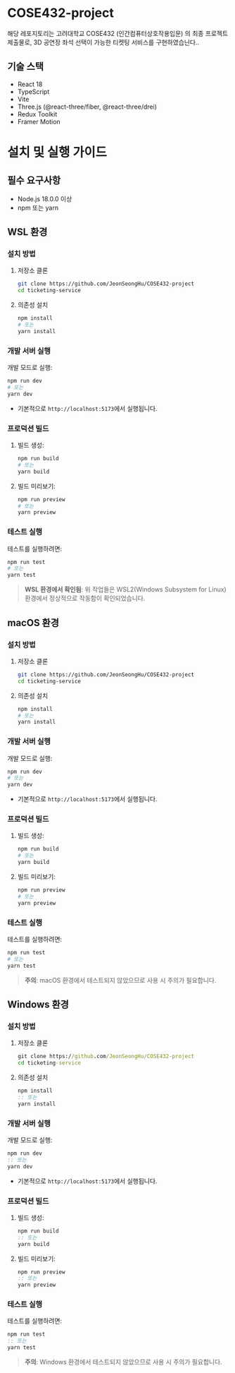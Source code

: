 # COSE432-project

해당 레포지토리는 고려대학교 COSE432 (인간컴퓨터상호작용입문) 의 최종 프로젝트 제출물로,
3D 공연장 좌석 선택이 가능한 티켓팅 서비스를 구현하였습닌다..

## 기술 스택

- React 18
- TypeScript
- Vite
- Three.js (@react-three/fiber, @react-three/drei)
- Redux Toolkit
- Framer Motion


# 설치 및 실행 가이드

## 필수 요구사항

- Node.js 18.0.0 이상
- npm 또는 yarn


## WSL 환경

### 설치 방법

1. 저장소 클론
   ```bash
   git clone https://github.com/JeonSeongHu/COSE432-project
   cd ticketing-service
   ```

2. 의존성 설치
   ```bash
   npm install
   # 또는
   yarn install
   ```

### 개발 서버 실행

개발 모드로 실행:
```bash
npm run dev
# 또는
yarn dev
```
- 기본적으로 `http://localhost:5173`에서 실행됩니다.

### 프로덕션 빌드

1. 빌드 생성:
   ```bash
   npm run build
   # 또는
   yarn build
   ```

2. 빌드 미리보기:
   ```bash
   npm run preview
   # 또는
   yarn preview
   ```

### 테스트 실행

테스트를 실행하려면:
```bash
npm run test
# 또는
yarn test
```

> **WSL 환경에서 확인됨**: 위 작업들은 WSL2(Windows Subsystem for Linux) 환경에서 정상적으로 작동함이 확인되었습니다.


## macOS 환경

### 설치 방법

1. 저장소 클론
   ```bash
   git clone https://github.com/JeonSeongHu/COSE432-project
   cd ticketing-service
   ```

2. 의존성 설치
   ```bash
   npm install
   # 또는
   yarn install
   ```

### 개발 서버 실행

개발 모드로 실행:
```bash
npm run dev
# 또는
yarn dev
```
- 기본적으로 `http://localhost:5173`에서 실행됩니다.

### 프로덕션 빌드

1. 빌드 생성:
   ```bash
   npm run build
   # 또는
   yarn build
   ```

2. 빌드 미리보기:
   ```bash
   npm run preview
   # 또는
   yarn preview
   ```

### 테스트 실행

테스트를 실행하려면:
```bash
npm run test
# 또는
yarn test
```

> **주의**: macOS 환경에서 테스트되지 않았으므로 사용 시 주의가 필요합니다.

## Windows 환경

### 설치 방법

1. 저장소 클론
   ```cmd
   git clone https://github.com/JeonSeongHu/COSE432-project
   cd ticketing-service
   ```

2. 의존성 설치
   ```cmd
   npm install
   :: 또는
   yarn install
   ```

### 개발 서버 실행

개발 모드로 실행:
```cmd
npm run dev
:: 또는
yarn dev
```
- 기본적으로 `http://localhost:5173`에서 실행됩니다.

### 프로덕션 빌드

1. 빌드 생성:
   ```cmd
   npm run build
   :: 또는
   yarn build
   ```

2. 빌드 미리보기:
   ```cmd
   npm run preview
   :: 또는
   yarn preview
   ```

### 테스트 실행

테스트를 실행하려면:
```cmd
npm run test
:: 또는
yarn test
```

> **주의**: Windows 환경에서 테스트되지 않았으므로 사용 시 주의가 필요합니다.

